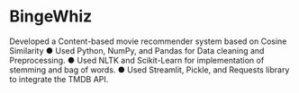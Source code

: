 # BingeWhiz
Developed a Content-based movie recommender system based on Cosine Similarity 
● Used Python, NumPy, and Pandas for Data cleaning and Preprocessing.
● Used NLTK and Scikit-Learn for implementation of stemming and bag of words. 
● Used Streamlit, Pickle, and Requests library to integrate the TMDB API. 
